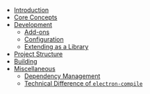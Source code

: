 * [Introduction](README.md)
* [Core Concepts](core-concepts.md)
* [Development](development.md)
  * [Add-ons](add-ons.md)
  * [Configuration](configuration.md)
  * [Extending as a Library]()
* [Project Structure](project-structure.md)
* [Building]()
* [Miscellaneous]()
  * [Dependency Management](dependency-management.md)
  * [Technical Difference of `electron-compile`](technical-differences-of-electron-compile.md)
